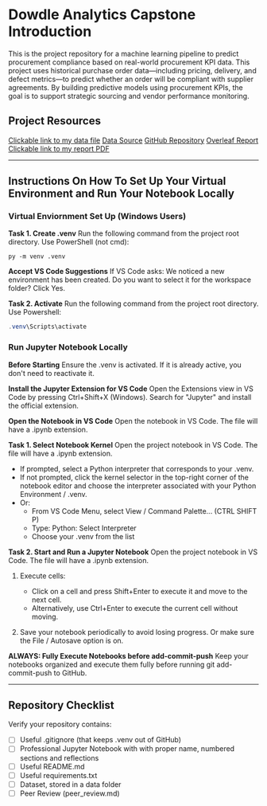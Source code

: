 # Dowdle Analytics Capstone Introduction
This is the project repository for a machine learning pipeline to predict procurement compliance based on real-world procurement KPI data. This project uses historical purchase order data—including pricing, delivery, and defect metrics—to predict whether an order will be compliant with supplier agreements. By building predictive models using procurement KPIs, the goal is to support strategic sourcing and vendor performance monitoring. 

## Project Resources
[Clickable link to my data file](https://github.com/Bdowdle4/Dowdle_Analytics_Capstone/blob/main/Data/Procurement%20KPI%20Analysis%20Dataset.csv)
[Data Source](https://www.kaggle.com/datasets/shahriarkabir/procurement-kpi-analysis-dataset)
[GitHub Repository](https://github.com/Bdowdle4/Dowdle_Analytics_Capstone)
[Overleaf Report](https://www.overleaf.com/read/bszyhdxsnrsf#70bd68)
[Clickable link to my report PDF]()


****

## Instructions On How To Set Up Your Virtual Environment and Run Your Notebook Locally
### Virtual Enviornment Set Up (Windows Users)
**Task 1. Create .venv** Run the following command from the project root directory. Use PowerShell (not cmd):

```shell
py -m venv .venv
```

**Accept VS Code Suggestions** If VS Code asks: We noticed a new environment has been created. 
Do you want to select it for the workspace folder? Click Yes. 

**Task 2. Activate** Run the following command from the project root directory. Use Powershell:

```powershell
.venv\Scripts\activate
```

### Run Jupyter Notebook Locally
**Before Starting** Ensure the .venv is activated. If it is already active, you don't need to reactivate it.

**Install the Jupyter Extension for VS Code** Open the Extensions view in VS Code by pressing Ctrl+Shift+X (Windows). Search for "Jupyter" and install the official extension.

**Open the Notebook in VS Code** Open the notebook in VS Code. The file will have a .ipynb extension.

**Task 1. Select Notebook Kernel** Open the project notebook in VS Code. The file will have a .ipynb extension.
- If prompted, select a Python interpreter that corresponds to your .venv.  
- If not prompted, click the kernel selector in the top-right corner of the notebook editor and choose the interpreter associated with your Python Environment / .venv.
- Or:
   - From VS Code Menu, select View / Command Palette... (CTRL SHIFT P)
   - Type: Python: Select Interpreter 
   - Choose your .venv from the list

**Task 2. Start and Run a Jupyter Notebook** Open the project notebook in VS Code. The file will have a .ipynb extension.

1. Execute cells:  
   - Click on a cell and press Shift+Enter to execute it and move to the next cell.  
   - Alternatively, use Ctrl+Enter to execute the current cell without moving.

2. Save your notebook periodically to avoid losing progress. Or make sure the File / Autosave option is on.

**ALWAYS: Fully Execute Notebooks before add-commit-push** Keep your notebooks organized and execute them fully before running git add-commit-push to GitHub.

****

## Repository Checklist

Verify your repository contains:

- [ ] Useful .gitignore (that keeps .venv out of GitHub)
- [ ] Professional Jupyter Notebook with with proper name, numbered sections and reflections 
- [ ] Useful README.md
- [ ] Useful requirements.txt
- [ ] Dataset, stored in a data folder
- [ ] Peer Review (peer_review.md)